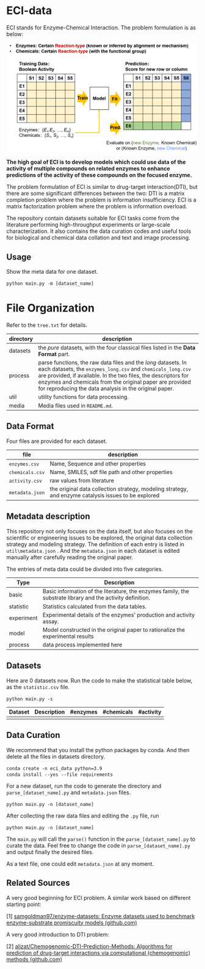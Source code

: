 # ECI-data
ECI stands for Enzyme-Chemical Interaction. The problem formulation is as below:

![problem_formulation](media\problem_formulation.png)

**The high goal of ECI is to develop models which could use data of the activity of multiple compounds on related enzymes to enhance predictions of the activity of these compounds on the focused enzyme.** 

The problem formulation of ECI is similar to drug-target interaction(DTI), but there are some significant differences between the two:  DTI is a matrix completion problem where the problem is information insufficiency. ECI is a matrix factorization problem where the problem is information overload.

The repository contain datasets suitable for ECI tasks come from the literature performing high-throughput experiments or large-scale characterization. It also contains the data curation codes and useful tools for biological and chemical data collation and text and image processing.



## Usage

Show the meta data for one dataset.

```python
python main.py -m [dataset_name]
```



# File Organization

Refer to the `tree.txt` for details.

| directory | description                                                  |
| --------- | ------------------------------------------------------------ |
| datasets  | the *pure* datasets, with the four classical files listed in the **Data Format** part. |
| process   | parse functions, the raw data files and the *long* datasets. In each datasets, the `enzymes_long.csv` and `chemicals_long.csv` are provided, if available. In the two files, the descriptors for enzymes and chemicals from the original paper are provided for reproducing the data analysis in the original paper. |
| util      | utility functions for data processing.                       |
| media     | Media files used in `README.md`.                             |



## Data Format

Four files are provided for each dataset.

| file            | description                                                  |
| --------------- | ------------------------------------------------------------ |
| `enzymes.csv`   | Name, Sequence and other properties                          |
| `chemicals.csv` | Name, SMILES, sdf file path and other properties             |
| `activity.csv`  | raw values from literature                                   |
| `metadata.json` | the original data collection strategy, modeling strategy, and enzyme catalysis issues to be explored |

## Metadata description

This repository not only focuses on the data itself, but also focuses on the scientific or engineering issues to be explored, the original data collection strategy and modeling strategy. The definition of each entry is listed in `util\metadata.json` . And the `metadata.json` in each dataset is edited manually after carefully reading the original paper.

The entries of meta data could be divided into five categories.

| Type       | Description                                                  |
| ---------- | ------------------------------------------------------------ |
| basic      | Basic information of the literature, the enzymes family, the substrate library and the activity definition. |
| statistic  | Statistics calculated from the data tables.                  |
| experiment | Experimental details of the enzymes' production and activity assay. |
| model      | Model constructed in the original paper to rationalize the experimental results |
| process    | data process implemented here                                |



## Datasets

Here are 0 datasets now. Run the code to make the statistical table below, as the `statistic.csv` file.

```
python main.py -s
```

| Dataset | Description | #enzymes | #chemicals | #activity |
| ------- | ----------- | -------- | ---------- | --------- |
|         |             |          |            |           |



## Data Curation

We recommend that you install the python packages by conda. And then delete all the files in datasets directory.

```
conda create -n eci_data python=3.9
conda install --yes --file requirements
```

For a new dataset, run the code to generate the directory and  `parse_[dataset_name].py`  and `metadata.json` files.

```shell
python main.py -n [dataset_name]
```

 After collecting the raw data files and editing the `.py` file, run

```
python main.py -n [dataset_name]
```

The `main.py` will call the `parse()` function in the `parse_[dataset_name].py` to curate the data. Feel free to change the code in `parse_[dataset_name].py` and output finally the desired files.

As a text file, one could edit `metadata.json` at any moment.



## Related Sources

A very good beginning for ECI problem. A similar work based on different starting point:

[1] [samgoldman97/enzyme-datasets: Enzyme datasets used to benchmark enzyme-substrate promiscuity models (github.com)](https://github.com/samgoldman97/enzyme-datasets)

A very good introduction to DTI problem:

[2] [alizat/Chemogenomic-DTI-Prediction-Methods: Algorithms for prediction of drug-target interactions via computational (chemogenomic) methods (github.com)](https://github.com/alizat/Chemogenomic-DTI-Prediction-Methods)

